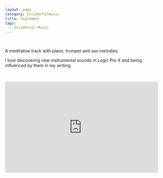 ```yaml
---
layout: page
category: incidentalmusic
title: September
tags:
  - Incidental Music
---
```


&nbsp;

A meditative track with piano, trumpet and sax melodies.

I love discovering new instrumental sounds in Logic Pro X and being influenced by them in my writing.
 
&nbsp;

<iframe width="100%" height="300" scrolling="no" frameborder="no" allow="autoplay" src="https://w.soundcloud.com/player/?url=https%3A//api.soundcloud.com/tracks/505509369&color=%23ff5500&auto_play=false&hide_related=false&show_comments=true&show_user=true&show_reposts=false&show_teaser=true&visual=true"></iframe>